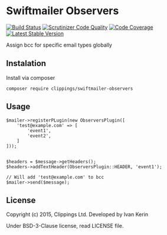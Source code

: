 Swiftmailer Observers
=====================

[![Build Status](https://travis-ci.org/{%repository_name%}.png?branch=master)](https://travis-ci.org/clippings/swiftmailer-observers)
[![Scrutinizer Code Quality](https://scrutinizer-ci.com/g/{%repository_name%}/badges/quality-score.png)](https://scrutinizer-ci.com/g/clippings/swiftmailer-observers/)
[![Code Coverage](https://scrutinizer-ci.com/g/{%repository_name%}/badges/coverage.png)](https://scrutinizer-ci.com/g/clippings/swiftmailer-observers/)
[![Latest Stable Version](https://poser.pugx.org/{%repository_name%}/v/stable.png)](https://packagist.org/packages/clippings/swiftmailer-observers)

Assign bcc for specific email types globally

Instalation
-----------

Install via composer

```
composer require clippings/swiftmailer-observers
```

Usage
-----
```
$mailer->registerPLugin(new ObserversPlugin([
    'test@example.com' => [
        'event1',
        'event2',
    ]
]));


$headers = $message->getHeaders();
$headers->addTextHeader(ObserversPlugin::HEADER, 'event1');

// Will add 'test@example.com' to bcc
$mailer->send($message);
```


License
-------

Copyright (c) 2015, Clippings Ltd. Developed by Ivan Kerin

Under BSD-3-Clause license, read LICENSE file.
